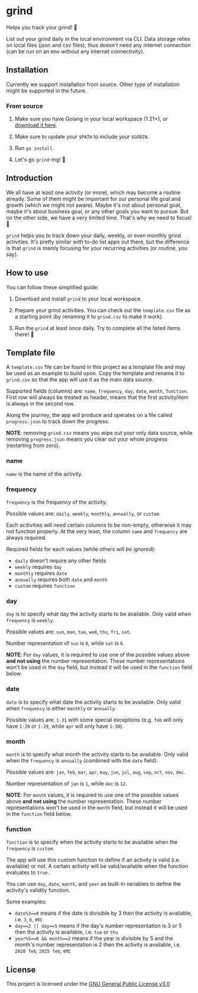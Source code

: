 # grind

Helps you track your grind! :muscle:

List out your grind daily in the local environment via CLI. Data storage relies on local files (json and csv files), thus doesn't need any internet connection (can be run on an env without any internet connectivity).

## Installation

Currently we support installation from source. Other type of installation might be supported in the future.

### From source

1. Make sure you have Golang in your local workspace (1.21+), or [download it here](https://go.dev/doc/install).

2. Make sure to update your `$PATH` to include your `$GOBIN`.

3. Run `go install`.

4. Let's go `grind`-ing! :muscle:

## Introduction

We all have at least one activity (or more), which may become a routine already. Some of them might be important for our personal life goal and growth (which we might not aware). Maybe it's not about personal goal, maybe it's about business goal, or any other goals you want to pursue. But on the other side, we have a very limited time. That's why we need to focus! :dart:

`grind` helps you to track down your daily, weekly, or even monthly grind activities. It's pretty similar with to-do list apps out there, but the difference is that `grind` is mainly focusing for your recurring activities (or routine, you say).

## How to use

You can follow these simplified guide:

1. Download and install `grind` to your local workspace.

2. Prepare your grind activities. You can check out the `template.csv` file as a starting point (by renaming it to `grind.csv` to make it work).

3. Run the `grind` at least once daily. Try to complete all the listed items there! :100:

## Template file

A `template.csv` file can be found in this project as a template file and may be used as an example to build upon. Copy the template and rename it to `grind.csv` so that the app will use it as the main data source.

Supported fields (columns) are: `name`, `frequency`, `day`, `date`, `month`, `function`. First row will always be treated as header, means that the first activity/item is always in the second row.

Along the journey, the app will produce and operates on a file called `progress.json` to track down the progress.

**NOTE**: removing `grind.csv` means you wipe out your only data source, while removing `progress.json` means you clear out your whole progress (restarting from zero).

### name

`name` is the name of the activity.

### frequency

`frequency` is the frequency of the activity.

Possible values are: `daily`, `weekly`, `monthly`, `annually`, or `custom`.

Each acitivities will need certain columns to be non-empty, otherwise it may not function properly. At the very least, the column `name` and `frequency` are always required.

Required fields for each values (while others *will be ignored*):

- `daily` doesn't require any other fields
- `weekly` requires `day`
- `monthly` requires `date`
- `annually` requires both `date` and `month`
- `custom` requires `function`

### day

`day` is to specify what day the activity starts to be available. Only valid when `frequency` is `weekly`.

Possible values are: `sun`, `mon`, `tue`, `wed`, `thu`, `fri`, `sat`.

Number representation of `sun` is `0`, while `sat` is `6`.

**NOTE**: For `day` values, it is required to use one of the possible values above **and not using** the number representation. These number representations won't be used in the `day` field, but instead it will be used in the `function` field below.

### date

`date` is to specify what date the activity starts to be available. Only valid when `frequency` is either `monthly` or `annually`.

Possible values are: `1-31` with some special exceptions (e.g. `feb` will only have `1-28` or `1-29`, while `apr` will only have `1-30`).

### month

`month` is to specify what month the activity starts to be available. Only valid when the `frequency` is `annually` (combined with the `date` field).

Possible values are: `jan`, `feb`, `mar`, `apr`, `may`, `jun`, `jul`, `aug`, `sep`, `oct`, `nov`, `dec`.

Number representation of `jan` is `1`, while `dec` is `12`.

**NOTE**: For `month` values, it is required to use one of the possible values above **and not using** the number representation. These number representations won't be used in the `month` field, but instead it will be used in the `function` field below.

### function

`function` is to specify when the activity starts to be available when the `frequency` is `custom`.

The app will use this custom function to define if an activity is valid (i.e. available) or not. A certain activity will be valid/available when the function evaluates to `true`.

You can use `day`, `date`, `month`, and `year` as built-in variables to define the activity's validity function.

Some examples:

- `date%3==0` means if the date is divisible by 3 then the activity is available, i.e. `3`, `6`, etc
- `day==3 || day==5` means if the day's number representation is 3 or 5 then the activity is available, i.e. `tue` or `thu`
- `year%5==0 && month==2` means if the year is divisible by 5 and the month's number representation is 2 then the activity is available, i.e. `2020 feb`, `2025 feb`, etc

## License

This project is licensed under the [GNU General Public License v3.0](LICENSE)
